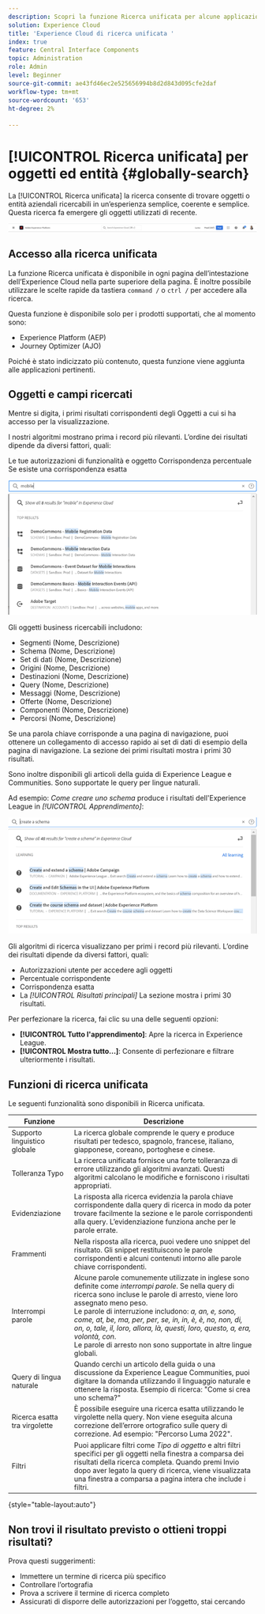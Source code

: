 ```yaml
---
description: Scopri la funzione Ricerca unificata per alcune applicazioni in Experience Cloud.
solution: Experience Cloud
title: 'Experience Cloud di ricerca unificata '
index: true
feature: Central Interface Components
topic: Administration
role: Admin
level: Beginner
source-git-commit: ae43fd46ec2e525656994b8d2d843d095cfe2daf
workflow-type: tm+mt
source-wordcount: '653'
ht-degree: 2%

---
```



# [!UICONTROL Ricerca unificata] per oggetti ed entità {#globally-search}

La [!UICONTROL Ricerca unificata] la ricerca consente di trovare oggetti o entità aziendali ricercabili in un’esperienza semplice, coerente e semplice. Questa ricerca fa emergere gli oggetti utilizzati di recente.

![Ricerca globale di oggetti ed entità](assets/platform-search.png)

## Accesso alla ricerca unificata

La funzione Ricerca unificata è disponibile in ogni pagina dell’intestazione dell’Experience Cloud nella parte superiore della pagina. È inoltre possibile utilizzare le scelte rapide da tastiera `command /` o `ctrl /` per accedere alla ricerca.

Questa funzione è disponibile solo per i prodotti supportati, che al momento sono:

* Experience Platform (AEP)
* Journey Optimizer (AJO)

Poiché è stato indicizzato più contenuto, questa funzione viene aggiunta alle applicazioni pertinenti.

## Oggetti e campi ricercati

Mentre si digita, i primi risultati corrispondenti degli Oggetti a cui si ha accesso per la visualizzazione.

I nostri algoritmi mostrano prima i record più rilevanti. L’ordine dei risultati dipende da diversi fattori, quali:

Le tue autorizzazioni di funzionalità e oggetto Corrispondenza percentuale Se esiste una corrispondenza esatta

![Ricerca unificata in Experience Cloud](assets/unified-search-results.png)

Gli oggetti business ricercabili includono:

* Segmenti (Nome, Descrizione)
* Schema (Nome, Descrizione)
* Set di dati (Nome, Descrizione)
* Origini (Nome, Descrizione)
* Destinazioni (Nome, Descrizione)
* Query (Nome, Descrizione)
* Messaggi (Nome, Descrizione)
* Offerte (Nome, Descrizione)
* Componenti (Nome, Descrizione)
* Percorsi (Nome, Descrizione)

Se una parola chiave corrisponde a una pagina di navigazione, puoi ottenere un collegamento di accesso rapido ai set di dati di esempio della pagina di navigazione. La sezione dei primi risultati mostra i primi 30 risultati.

Sono inoltre disponibili gli articoli della guida di Experience League e Communities. Sono supportate le query per lingue naturali.

Ad esempio: _Come creare uno schema_ produce i risultati dell&#39;Experience League in _[!UICONTROL Apprendimento]_:

![Aiuto per la ricerca unificata nell’Experience Cloud](assets/unified-search-learning.png)

Gli algoritmi di ricerca visualizzano per primi i record più rilevanti. L’ordine dei risultati dipende da diversi fattori, quali:

* Autorizzazioni utente per accedere agli oggetti
* Percentuale corrispondente
* Corrispondenza esatta
* La _[!UICONTROL Risultati principali]_ La sezione mostra i primi 30 risultati.

Per perfezionare la ricerca, fai clic su una delle seguenti opzioni:

* **[!UICONTROL Tutto l&#39;apprendimento]**: Apre la ricerca in Experience League.
* **[!UICONTROL Mostra tutto...]**: Consente di perfezionare e filtrare ulteriormente i risultati.

## Funzioni di ricerca unificata

Le seguenti funzionalità sono disponibili in Ricerca unificata.

| Funzione | Descrizione |
| ------- | ------- |
| Supporto linguistico globale | La ricerca globale comprende le query e produce risultati per tedesco, spagnolo, francese, italiano, giapponese, coreano, portoghese e cinese. |
| Tolleranza Typo | La ricerca unificata fornisce una forte tolleranza di errore utilizzando gli algoritmi avanzati. Questi algoritmi calcolano le modifiche e forniscono i risultati appropriati. |
| Evidenziazione | La risposta alla ricerca evidenzia la parola chiave corrispondente dalla query di ricerca in modo da poter trovare facilmente la sezione e le parole corrispondenti alla query. L’evidenziazione funziona anche per le parole errate. |
| Frammenti | Nella risposta alla ricerca, puoi vedere uno snippet del risultato. Gli snippet restituiscono le parole corrispondenti e alcuni contenuti intorno alle parole chiave corrispondenti. |
| Interrompi parole | Alcune parole comunemente utilizzate in inglese sono definite come _interrompi parole_. Se nella query di ricerca sono incluse le parole di arresto, viene loro assegnato meno peso. <br>Le parole di interruzione includono: _a, an, e, sono, come, at, be, ma, per, per, se, in, in, è, è, no, non, di, on, o, tale, il, loro, allora, là, questi, loro, questo, a, era, volontà, con_. <br>Le parole di arresto non sono supportate in altre lingue globali. |
| Query di lingua naturale | Quando cerchi un articolo della guida o una discussione da Experience League Communities, puoi digitare la domanda utilizzando il linguaggio naturale e ottenere la risposta. Esempio di ricerca: &quot;Come si crea uno schema?&quot; |
| Ricerca esatta tra virgolette | È possibile eseguire una ricerca esatta utilizzando le virgolette nella query. Non viene eseguita alcuna correzione dell’errore ortografico sulle query di correzione. Ad esempio: &quot;Percorso Luma 2022&quot;. |
| Filtri | Puoi applicare filtri come _Tipo di oggetto_ e altri filtri specifici per gli oggetti nella finestra a comparsa dei risultati della ricerca completa. Quando premi Invio dopo aver legato la query di ricerca, viene visualizzata una finestra a comparsa a pagina intera che include i filtri. |

{style=&quot;table-layout:auto&quot;}

## Non trovi il risultato previsto o ottieni troppi risultati?

Prova questi suggerimenti:

* Immettere un termine di ricerca più specifico
* Controllare l’ortografia
* Prova a scrivere il termine di ricerca completo
* Assicurati di disporre delle autorizzazioni per l’oggetto, stai cercando












